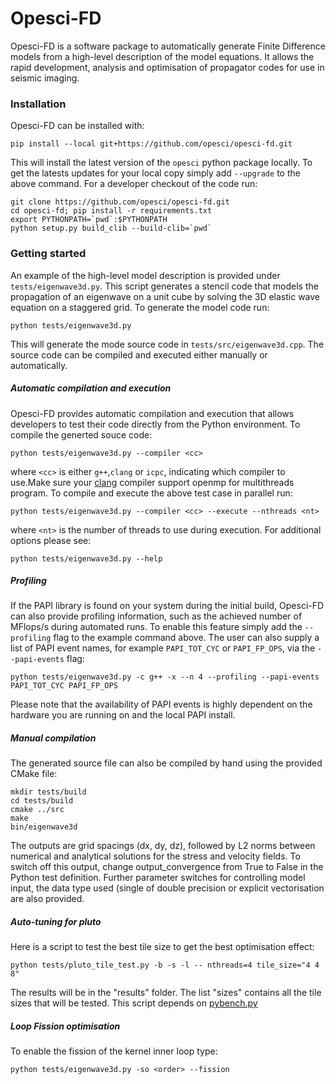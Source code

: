 # Opesci-FD

Opesci-FD is a software package to automatically generate Finite
Difference models from a high-level description of the model
equations. It allows the rapid development, analysis and optimisation
of propagator codes for use in seismic imaging.

### Installation

Opesci-FD can be installed with:
```
pip install --local git+https://github.com/opesci/opesci-fd.git
```
This will install the latest version of the `opesci` python package
locally. To get the latests updates for your local copy simply add
`--upgrade` to the above command. For a developer checkout of the code
run:
```
git clone https://github.com/opesci/opesci-fd.git
cd opesci-fd; pip install -r requirements.txt
export PYTHONPATH=`pwd`:$PYTHONPATH
python setup.py build_clib --build-clib=`pwd`
```

### Getting started

An example of the high-level model description is provided under
`tests/eigenwave3d.py`. This script generates a stencil code that
models the propagation of an eigenwave on a unit cube by solving the
3D elastic wave equation on a staggered grid. To generate the model
code run:
```
python tests/eigenwave3d.py
```

This will generate the mode source code in `tests/src/eigenwave3d.cpp`.
The source code can be compiled and executed either manually or 
automatically.

##### Automatic compilation and execution

Opesci-FD provides automatic compilation and execution that allows 
developers to test their code directly from the Python environment. 
To compile the generted souce code:
```
python tests/eigenwave3d.py --compiler <cc>
```
where `<cc>` is either `g++`,`clang` or `icpc`, indicating which compiler to
use.Make sure your [clang](http://clang-omp.github.io/) compiler support openmp 
for multithreads program.
To compile and execute the above test case in parallel run:
```
python tests/eigenwave3d.py --compiler <cc> --execute --nthreads <nt>
```
where `<nt>` is the number of threads to use during execution. 
For additional options please see:
```
python tests/eigenwave3d.py --help
```

##### Profiling

If the PAPI library is found on your system during the initial build,
Opesci-FD can also provide profiling information, such as the achieved
number of MFlops/s during automated runs. To enable this feature
simply add the `--profiling` flag to the example command above. The
user can also supply a list of PAPI event names, for example
`PAPI_TOT_CYC` or `PAPI_FP_OPS`, via the `--papi-events` flag:
```
python tests/eigenwave3d.py -c g++ -x --n 4 --profiling --papi-events PAPI_TOT_CYC PAPI_FP_OPS
```

Please note that the availability of PAPI events is highly dependent
on the hardware you are running on and the local PAPI install.

##### Manual compilation

The generated source file can also be compiled by hand using the
provided CMake file:
```
mkdir tests/build
cd tests/build
cmake ../src
make
bin/eigenwave3d
```

The outputs are grid spacings (dx, dy, dz), followed by L2 norms
between numerical and analytical solutions for the stress and velocity
fields. To switch off this output, change output_convergence from True
to False in the Python test definition. Further parameter switches for
controlling model input, the data type used (single of double
precision or explicit vectorisation are also provided.


##### Auto-tuning for pluto

Here is a script to test the best tile size to get the best optimisation effect:
```
python tests/pluto_tile_test.py -b -s -l -- nthreads=4 tile_size="4 4 8"
```
The results will be in the "results" folder.
The list "sizes" contains all the tile sizes that will be tested. 
This script depends on [pybench.py](https://github.com/firedrakeproject/pybench)


##### Loop Fission optimisation

To enable the fission of the kernel inner loop type:
```
python tests/eigenwave3d.py -so <order> --fission
```


